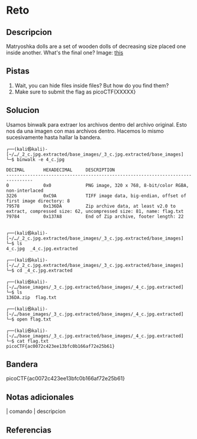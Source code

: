 
# Reto

## Descripcion

Matryoshka dolls are a set of wooden dolls of decreasing size placed one inside another. What's the final one? Image: [this](https://mercury.picoctf.net/static/f6cc2560a70b1ea811c151accba5390f/dolls.jpg)

## Pistas
1. Wait, you can hide files inside files? But how do you find them?
2. Make sure to submit the flag as picoCTF{XXXXX}
## Solucion
Usamos binwalk para extraer los archivos dentro del archivo original. Esto nos da una imagen con mas archivos dentro. Hacemos lo mismo sucesivamente hasta hallar la bandera. 
```bash()
┌──(kali㉿kali)-[~/…/_2_c.jpg.extracted/base_images/_3_c.jpg.extracted/base_images]
└─$ binwalk -e 4_c.jpg 

DECIMAL       HEXADECIMAL     DESCRIPTION
--------------------------------------------------------------------------------
0             0x0             PNG image, 320 x 768, 8-bit/color RGBA, non-interlaced
3226          0xC9A           TIFF image data, big-endian, offset of first image directory: 8
79578         0x136DA         Zip archive data, at least v2.0 to extract, compressed size: 62, uncompressed size: 81, name: flag.txt
79784         0x137A8         End of Zip archive, footer length: 22

                                                                                                                    
┌──(kali㉿kali)-[~/…/_2_c.jpg.extracted/base_images/_3_c.jpg.extracted/base_images]
└─$ ls
4_c.jpg  _4_c.jpg.extracted
                                                                                                                    
┌──(kali㉿kali)-[~/…/_2_c.jpg.extracted/base_images/_3_c.jpg.extracted/base_images]
└─$ cd _4_c.jpg.extracted 
                                                                                                                    
┌──(kali㉿kali)-[~/…/base_images/_3_c.jpg.extracted/base_images/_4_c.jpg.extracted]
└─$ ls
136DA.zip  flag.txt
                                                                                                                    
┌──(kali㉿kali)-[~/…/base_images/_3_c.jpg.extracted/base_images/_4_c.jpg.extracted]
└─$ open flag.txt 
                                                                                                                    
┌──(kali㉿kali)-[~/…/base_images/_3_c.jpg.extracted/base_images/_4_c.jpg.extracted]
└─$ cat flag.txt         
picoCTF{ac0072c423ee13bfc0b166af72e25b61}    
```

## Bandera

picoCTF{ac0072c423ee13bfc0b166af72e25b61}   

## Notas adicionales

| comando | descripcion

## Referencias
